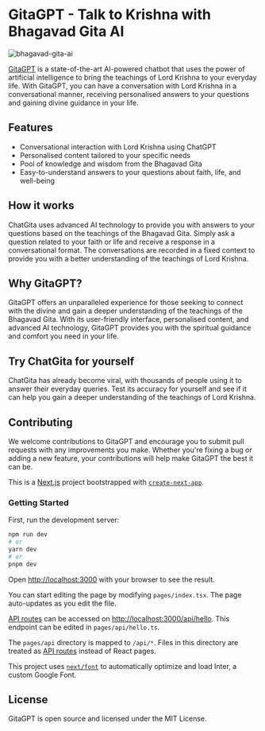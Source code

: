 # GitaGPT - Talk to Krishna with Bhagavad Gita AI
![bhagavad-gita-ai](https://user-images.githubusercontent.com/32533774/218021917-c578b980-4e5e-4f2e-82f1-b048bd7f8bdc.jpeg)

[GitaGPT](bhagavadgita.ai) is a state-of-the-art AI-powered chatbot that uses the power of artificial intelligence to bring the teachings of Lord Krishna to your everyday life. With GitaGPT, you can have a conversation with Lord Krishna in a conversational manner, receiving personalised answers to your questions and gaining divine guidance in your life.

## Features
- Conversational interaction with Lord Krishna using ChatGPT
- Personalised content tailored to your specific needs
- Pool of knowledge and wisdom from the Bhagavad Gita
- Easy-to-understand answers to your questions about faith, life, and well-being

## How it works
ChatGita uses advanced AI technology to provide you with answers to your questions based on the teachings of the Bhagavad Gita. Simply ask a question related to your faith or life and receive a response in a conversational format. The conversations are recorded in a fixed context to provide you with a better understanding of the teachings of Lord Krishna.

## Why GitaGPT?
GitaGPT offers an unparalleled experience for those seeking to connect with the divine and gain a deeper understanding of the teachings of the Bhagavad Gita. With its user-friendly interface, personalised content, and advanced AI technology, GitaGPT provides you with the spiritual guidance and comfort you need in your life.

## Try ChatGita for yourself
ChatGita has already become viral, with thousands of people using it to answer their everyday queries. Test its accuracy for yourself and see if it can help you gain a deeper understanding of the teachings of Lord Krishna.

## Contributing
We welcome contributions to GitaGPT and encourage you to submit pull requests with any improvements you make. Whether you're fixing a bug or adding a new feature, your contributions will help make GitaGPT the best it can be.

This is a [Next.js](https://nextjs.org/) project bootstrapped with [`create-next-app`](https://github.com/vercel/next.js/tree/canary/packages/create-next-app).

### Getting Started

First, run the development server:

```bash
npm run dev
# or
yarn dev
# or
pnpm dev
```

Open [http://localhost:3000](http://localhost:3000) with your browser to see the result.

You can start editing the page by modifying `pages/index.tsx`. The page auto-updates as you edit the file.

[API routes](https://nextjs.org/docs/api-routes/introduction) can be accessed on [http://localhost:3000/api/hello](http://localhost:3000/api/hello). This endpoint can be edited in `pages/api/hello.ts`.

The `pages/api` directory is mapped to `/api/*`. Files in this directory are treated as [API routes](https://nextjs.org/docs/api-routes/introduction) instead of React pages.

This project uses [`next/font`](https://nextjs.org/docs/basic-features/font-optimization) to automatically optimize and load Inter, a custom Google Font.

## License
GitaGPT is open source and licensed under the MIT License.
